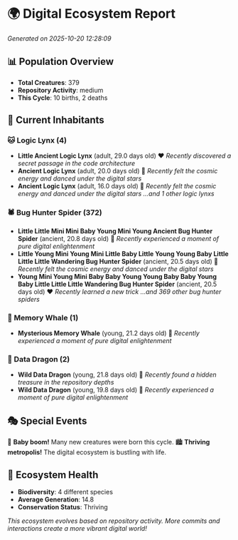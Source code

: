 # 🌍 Digital Ecosystem Report
*Generated on 2025-10-20 12:28:09*

## 📊 Population Overview
- **Total Creatures**: 379
- **Repository Activity**: medium
- **This Cycle**: 10 births, 2 deaths

## 👥 Current Inhabitants

### 🐱 Logic Lynx (4)
- **Little Ancient Logic Lynx** (adult, 29.0 days old) ❤️
  *Recently discovered a secret passage in the code architecture*
- **Ancient Logic Lynx** (adult, 20.0 days old) 💛
  *Recently felt the cosmic energy and danced under the digital stars*
- **Ancient Logic Lynx** (adult, 16.0 days old) 💚
  *Recently felt the cosmic energy and danced under the digital stars*
  *...and 1 other logic lynxs*

### 🕷️ Bug Hunter Spider (372)
- **Little Little Mini Mini Baby Young Mini Young Ancient Bug Hunter Spider** (ancient, 20.8 days old) 💛
  *Recently experienced a moment of pure digital enlightenment*
- **Little Young Mini Young Mini Little Baby Little Young Young Baby Little Little Little Wandering Bug Hunter Spider** (ancient, 20.5 days old) 💛
  *Recently felt the cosmic energy and danced under the digital stars*
- **Young Mini Young Mini Baby Baby Young Young Baby Baby Young Baby Little Little Little Wandering Bug Hunter Spider** (ancient, 20.5 days old) ❤️
  *Recently learned a new trick*
  *...and 369 other bug hunter spiders*

### 🐋 Memory Whale (1)
- **Mysterious Memory Whale** (young, 21.2 days old) 💚
  *Recently experienced a moment of pure digital enlightenment*

### 🐉 Data Dragon (2)
- **Wild Data Dragon** (young, 21.8 days old) 💚
  *Recently found a hidden treasure in the repository depths*
- **Wild Data Dragon** (young, 19.8 days old) 💚
  *Recently experienced a moment of pure digital enlightenment*

## 🎭 Special Events

🎉 **Baby boom!** Many new creatures were born this cycle.
🏙️ **Thriving metropolis!** The digital ecosystem is bustling with life.

## 🔬 Ecosystem Health
- **Biodiversity**: 4 different species
- **Average Generation**: 14.8
- **Conservation Status**: Thriving

*This ecosystem evolves based on repository activity. More commits and interactions create a more vibrant digital world!*